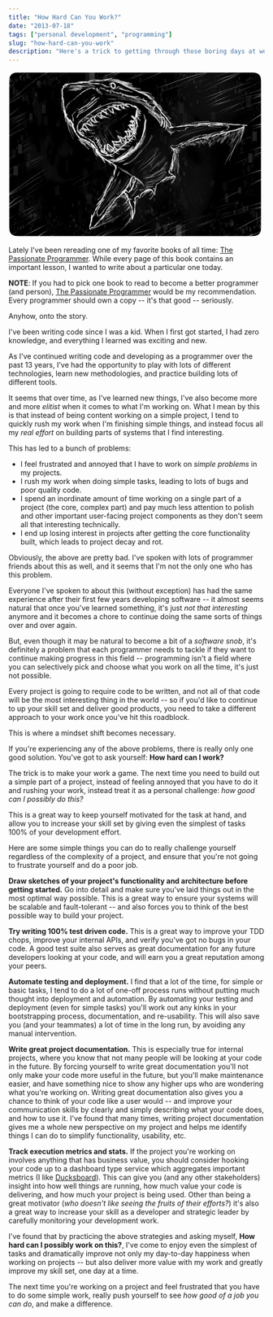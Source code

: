 ```yaml
---
title: "How Hard Can You Work?"
date: "2013-07-18"
tags: ["personal development", "programming"]
slug: "how-hard-can-you-work"
description: "Here's a trick to getting through those boring days at work: see how hard you can possibly work.  Make it a game."
---
```



![Shark Sketch][]


Lately I've been rereading one of my favorite books of all time:
[The Passionate Programmer][].  While every page of this book contains an
important lesson, I wanted to write about a particular one today.

**NOTE**: If you had to pick one book to read to become a better programmer (and
person), [The Passionate Programmer][] would be my recommendation.  Every
programmer should own a copy -- it's that good -- seriously.

Anyhow, onto the story.

I've been writing code since I was a kid.  When I first got started, I had zero
knowledge, and everything I learned was exciting and new.

As I've continued writing code and developing as a programmer over the past 13
years, I've had the opportunity to play with lots of different technologies,
learn new methodologies, and practice building lots of different tools.

It seems that over time, as I've learned new things, I've also become more and
more *elitist* when it comes to what I'm working on.  What I mean by this is
that instead of being content working on a simple project, I tend to quickly
rush my work when I'm finishing simple things, and instead focus all my *real
effort* on building parts of systems that I find interesting.

This has led to a bunch of problems:

- I feel frustrated and annoyed that I have to work on *simple problems* in my
  projects.
- I rush my work when doing simple tasks, leading to lots of bugs and poor
  quality code.
- I spend an inordinate amount of time working on a single part of a project
  (the core, complex part) and pay much less attention to polish and other
  important user-facing project components as they don't seem all that
  interesting technically.
- I end up losing interest in projects after getting the core functionality
  built, which leads to project decay and rot.

Obviously, the above are pretty bad.  I've spoken with lots of programmer
friends about this as well, and it seems that I'm not the only one who has this
problem.

Everyone I've spoken to about this (without exception) has had the same
experience after their first few years developing software -- it almost seems
natural that once you've learned something, it's just *not that interesting*
anymore and it becomes a chore to continue doing the same sorts of things over
and over again.

But, even though it may be natural to become a bit of a *software snob*, it's
definitely a problem that each programmer needs to tackle if they want to
continue making progress in this field -- programming isn't a field where you
can selectively pick and choose what you work on all the time, it's just not
possible.

Every project is going to require code to be written, and not all of that code
will be the most interesting thing in the world -- so if you'd like to continue
to up your skill set and deliver good products, you need to take a different
approach to your work once you've hit this roadblock.

This is where a mindset shift becomes necessary.

If you're experiencing any of the above problems, there is really only one good
solution.  You've got to ask yourself: **How hard can I work?**

The trick is to make your work a game.  The next time you need to build out a
simple part of a project, instead of feeling annoyed that you have to do it and
rushing your work, instead treat it as a personal challenge: *how good can I
possibly do this?*

This is a great way to keep yourself motivated for the task at hand, and allow
you to increase your skill set by giving even the simplest of tasks 100% of your
development effort.

Here are some simple things you can do to really challenge yourself regardless
of the complexity of a project, and ensure that you're not going to frustrate
yourself and do a poor job.

**Draw sketches of your project's functionality and architecture before getting
started.**  Go into detail and make sure you've laid things out in the most
optimal way possible.  This is a great way to ensure your systems will be
scalable and fault-tolerant -- and also forces you to think of the best possible
way to build your project.

**Try writing 100% test driven code.**  This is a great way to improve your TDD
chops, improve your internal APIs, and verify you've got no bugs in your code.
A good test suite also serves as great documentation for any future developers
looking at your code, and will earn you a great reputation among your peers.

**Automate testing and deployment.**  I find that a lot of the time, for simple
or basic tasks, I tend to do a lot of one-off process runs without putting much
thought into deployment and automation.  By automating your testing and
deployment (even for simple tasks) you'll work out any kinks in your
bootstrapping process, documentation, and re-usability.  This will also save you
(and your teammates) a lot of time in the long run, by avoiding any manual
intervention.

**Write great project documentation.**  This is especially true for internal
projects, where you know that not many people will be looking at your code in
the future.  By forcing yourself to write great documentation you'll not only
make your code more useful in the future, but you'll make maintenance easier,
and have something nice to show any higher ups who are wondering what you're
working on.  Writing great documentation also gives you a chance to think of
your code like a user would -- and improve your communication skills by clearly
and simply describing what your code does, and how to use it.  I've found that
many times, writing project documentation gives me a whole new perspective on my
project and helps me identify things I can do to simplify functionality,
usability, etc.

**Track execution metrics and stats.**  If the project you're working on
involves anything that has business value, you should consider hooking your
code up to a dashboard type service which aggregates important metrics (I like
[Ducksboard][]).  This can give you (and any other stakeholders) insight into
how well things are running, how much value your code is delivering, and how
much your project is being used.  Other than being a great motivator (*who
doesn't like seeing the fruits of their efforts?*) it's also a great way to
increase your skill as a developer and strategic leader by carefully monitoring
your development work.

I've found that by practicing the above strategies and asking myself, **How hard
can I possibly work on this?**, I've come to enjoy even the simplest of tasks
and dramatically improve not only my day-to-day happiness when working on
projects -- but also deliver more value with my work and greatly improve my
skill set, one day at a time.

The next time you're working on a project and feel frustrated that you have to
do some simple work, really push yourself to see *how good of a job you can do*,
and make a difference.


  [Shark Sketch]: /static/images/2013/shark-sketch.jpg "Shark Sketch"
  [The Passionate Programmer]: http://www.amazon.com/gp/product/1934356344/ref=as_li_ss_tl?ie=UTF8&camp=1789&creative=390957&creativeASIN=1934356344&linkCode=as2&tag=rdegges-20 "The Passionate Programmer"
  [Ducksboard]: http://ducksboard.com/ "Ducksboard"
